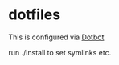 # dotfiles
This is configured via [Dotbot](https://github.com/anishathalye/dotbot)

run ./install to set symlinks etc.